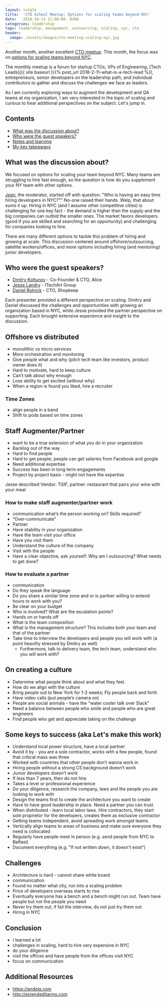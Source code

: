 ```yaml
---
layout: single
title:  'CTO School Meetup: Options for scaling teams beyond NYC'
date:   2018-10-14 21:00:00 -0400
categories: leadership
tags: leadership, management, outsourcing, scaling, nyc, cto
header:
  image: /assets/images/cto-meeting-scaling-nyc.jpg
---
```

Another month, another excellent [CTO meetup](https://www.meetup.com/ctoschool/). This month, the focus was on [options for scaling teams beyond NYC](https://www.meetup.com/ctoschool/events/llrrbqyxnblb/).

The monthly meetup is a forum for startup CTOs, VPs of Engineering, [Tech Leads]({{ site.baseurl }}{% post_url 2018-2-11-what-is-a-tech-lead %}), entrepreneurs, senior developers on the leadership path, and individual contributors to gather and discuss the challenges we face as leaders.

As I am currently exploring ways to augment the development and QA teams at my organization, I am very interested in the topic of scaling and curious to hear additional perspectives on the subject.  Let's jump in.

## Contents
- [What was the discussion about?](#what-was-the-presentation-about)
- [Who were the guest speakers?](#who-were-the-guest-speakers)
- [Notes and learning](#assorted-musings-and-tidbits)
- [My key takeaways](#my-key-takeaways)

## What was the discussion about?
We focused on options for scaling your team beyond NYC. Many teams are struggling to hire fast enough, so the question is how do you supplement your NY team with other options.

[Jean](https://www.linkedin.com/in/jbarmash), the moderator, started off with question: "Who is having an easy time hiring developers in NYC?""  No-one raised their hands.  Welp, that about sums it up. Hiring in NYC (and I assume other competitive cities) is challenging for one key fact - the demand is higher than the supply and the big companies can outbid the smaller ones. The market favors developers (good if you are skilled and searching for an opportunity) and challenging for companies looking to hire.  

There are many different options to tackle this problem of hiring and growing at scale.  This discussion centered around offshore/outsourcing, satellite workers/offices, and more options including hiring (and mentoring) junior developers.

## Who were the guest speakers?
- [Dmitry Koltunov](https://www.linkedin.com/in/dmitry-koltunov-cfa-0598241/) - Co-Founder & CTO, Alice
- [Jesse Landry](https://www.linkedin.com/in/jesselandry/) - ITechArt Group
- [Daniel Rolnick](https://www.linkedin.com/in/daniel-rolnick-6a36922) - CTO, Shopkeep  

Each presenter provided a different perspective on scaling. Dmitry and Daniel discussed the challenges and opportunities with growing an organization based in NYC, while Jesse provided the partner perspective on supporting.  Each brought extensive experience and insight to the discussion.

## Offshore vs distributed
- monolithic vs micro services
- More orchestration and monitoring
- Give people what and why (pitch tech team like investors, product owner does it)
- Hard to motivate, hard to keep culture
- Can’t talk about why enough
- Lose ability to get excited (without why)
- When a region is found you liked, hire a recruiter

### Time Zones
- align people in a band
- Shift to pods based on time zones

## Staff Augmenter/Partner
- want to be a true extension of what you do in your organization
- Backlog out of the way
- Hard to find people
- Hard to get people; people can get salaries from Facebook and google
- Need additional expertise
- Success has been in long term engagements
- Project by project basis - might not have the expertise

Jesse described Vendor: TGIF, partner: restaurant that pairs your wine with your meal

### How to make staff augmenter/partner work
- communication what’s the person working on? Skills required?
- “Over-communicate"
- Partner
- Have stability in your organization
- Have the team visit your office
- Have you visit them
- Understand the culture of the company
- Visit with the people
- Have a clear objective, ask yourself: Why am I outsourcing? What needs to get done?

### How to evaluate a partner
- communication
- Do they speak the language
- Do you share a similar time zone and or is partner willing to extend hours to work with you?
- Be clear on your budget
- Who is involved? What are the escalation points?
- Hands on or hands off
- What is the team composition
- What is the management structure? This includes both your team and that of the partner
- Take time to interview the developers and people you will work with (a point heavilty stressed by Dmitry as well)
  - Furthermore, talk to delivery team, the tech team, understand who you will work with?

## On creating a culture
- Determine what people think about and what they feel.
- How do we align with the culture
- Bring people out to New York for 1-2 weeks; Fly people back and forth
- Have video calls (put people’s camera on)
- People are social animals - have the "water cooler talk over Slack"
- Need a balance between people who smile and people who are great engineers
- Find people who get and appreciate taking on the challenge

## Some keys to success (aka Let's make this work)
- Understand local power structure, have a local partner
- Avoid it by - you are a sole contractor, works with a few people, found that critical mass was three
- Worked with countries that other people don’t wanna work in
- Hiring people without a strong CS background doesn’t work
- Junior developers doesn’t work
- If less than 7 years, then do not hire
- Takes a level or professional experience
- Do your diligence, research the company, laws and the people you are looking to work with
- Design the teams first to create the architecture you want to create
- Have to have good leadership in place. Need a partner you can trust.
- When distributed - learn local labor laws. Hire contractors, they start sole proprietor for the developers, creates them as exclusive contractor
- Getting teams independent, avoid spreading work amongst teams
- Vertically align teams to areas of business and make sure everyone they need is collocated
- Regularly have people meet in person (e.g. send people from NYC to Belfast)
- Document everything (e.g. "If not written down, it doesn't exist")

## Challenges
- Architecture is hard - cannot share white board
- communication
- Found no matter what city, run into a scaling problem
- Price of developers overseas starts to rise
- Eventually everyone has a bench and a bench might run out. Team have people but not the people you need
- Never try them out, if fail the interview, do not just try them out
- Hiring in NYC

## Conclusion
- I learned a lot
- challenges in scaling, hard to hire very expensive in NYC
- do your diligence
- visit the offices and have people from the offices visit NYC
- focus on communication

## Additional Resources
- https://andela.com
- http://extendeditarms.com
